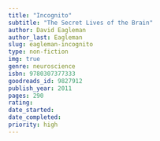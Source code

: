 ```yaml
---
title: "Incognito"
subtitle: "The Secret Lives of the Brain"
author: David Eagleman
author_last: Eagleman
slug: eagleman-incognito
type: non-fiction
img: true
genre: neuroscience
isbn: 9780307377333
goodreads_id: 9827912
publish_year: 2011
pages: 290
rating: 
date_started:
date_completed:
priority: high
---
```

